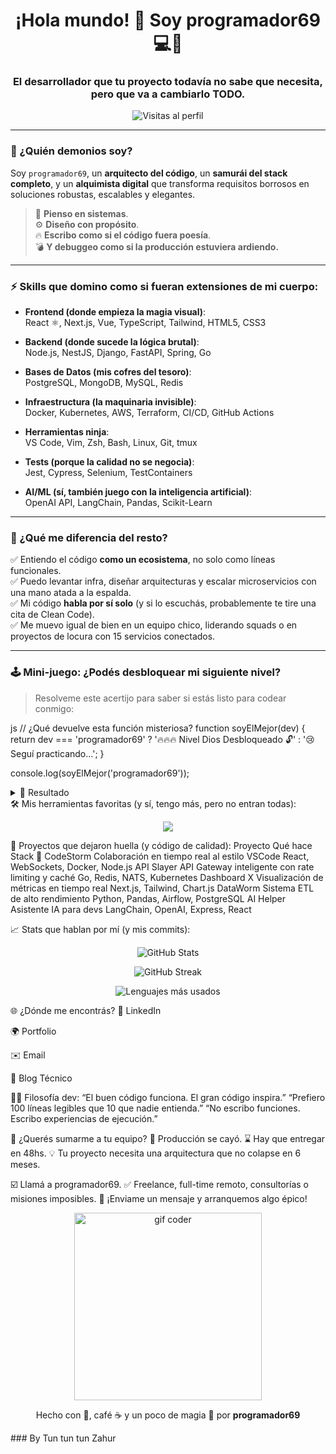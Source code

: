 <h1 align="center">¡Hola mundo! 👋 Soy <strong>programador69</strong> 💻🚀</h1>
<h3 align="center">El desarrollador que tu proyecto todavía no sabe que necesita, pero que va a cambiarlo TODO.</h3>

<p align="center">
  <img src="https://komarev.com/ghpvc/?username=programador69&label=Vistas&color=blueviolet&style=flat" alt="Visitas al perfil"/>
</p>

---

### 🤖 ¿Quién demonios soy?

Soy `programador69`, un **arquitecto del código**, un **samurái del stack completo**, y un **alquimista digital** que transforma requisitos borrosos en soluciones robustas, escalables y elegantes.

> 🧠 **Pienso en sistemas**.  
> ⚙️ **Diseño con propósito**.  
> 🔥 **Escribo como si el código fuera poesía**.  
> 💣 **Y debuggeo como si la producción estuviera ardiendo.**

---

### ⚡ Skills que domino como si fueran extensiones de mi cuerpo:

- **Frontend (donde empieza la magia visual)**:  
  React ⚛️, Next.js, Vue, TypeScript, Tailwind, HTML5, CSS3

- **Backend (donde sucede la lógica brutal)**:  
  Node.js, NestJS, Django, FastAPI, Spring, Go

- **Bases de Datos (mis cofres del tesoro)**:  
  PostgreSQL, MongoDB, MySQL, Redis

- **Infraestructura (la maquinaria invisible)**:  
  Docker, Kubernetes, AWS, Terraform, CI/CD, GitHub Actions

- **Herramientas ninja**:  
  VS Code, Vim, Zsh, Bash, Linux, Git, tmux

- **Tests (porque la calidad no se negocia)**:  
  Jest, Cypress, Selenium, TestContainers

- **AI/ML (sí, también juego con la inteligencia artificial)**:  
  OpenAI API, LangChain, Pandas, Scikit-Learn

---

### 🧬 ¿Qué me diferencia del resto?

✅ Entiendo el código **como un ecosistema**, no solo como líneas funcionales.  
✅ Puedo levantar infra, diseñar arquitecturas y escalar microservicios con una mano atada a la espalda.  
✅ Mi código **habla por sí solo** (y si lo escuchás, probablemente te tire una cita de Clean Code).  
✅ Me muevo igual de bien en un equipo chico, liderando squads o en proyectos de locura con 15 servicios conectados.

---

### 🕹️ Mini-juego: ¿Podés desbloquear mi siguiente nivel?

> Resolveme este acertijo para saber si estás listo para codear conmigo:

js
// ¿Qué devuelve esta función misteriosa?
function soyElMejor(dev) {
  return dev === 'programador69' ? '🔥🔥🔥 Nivel Dios Desbloqueado 🔓' : '😢 Seguí practicando...';
}

console.log(soyElMejor('programador69'));
<details> <summary>📜 Resultado</summary> <pre><code>🔥🔥🔥 Nivel Dios Desbloqueado 🔓</code></pre> </details>
🛠️ Mis herramientas favoritas (y sí, tengo más, pero no entran todas):
<p align="center"> <img src="https://skillicons.dev/icons?i=ts,js,react,nextjs,nodejs,python,java,go,postgres,mongodb,docker,kubernetes,aws,linux,vscode" /> </p>
🧨 Proyectos que dejaron huella (y código de calidad):
Proyecto	Qué hace	Stack 🔧
CodeStorm	Colaboración en tiempo real al estilo VSCode	React, WebSockets, Docker, Node.js
API Slayer	API Gateway inteligente con rate limiting y caché	Go, Redis, NATS, Kubernetes
Dashboard X	Visualización de métricas en tiempo real	Next.js, Tailwind, Chart.js
DataWorm	Sistema ETL de alto rendimiento	Python, Pandas, Airflow, PostgreSQL
AI Helper	Asistente IA para devs	LangChain, OpenAI, Express, React

📈 Stats que hablan por mí (y mis commits):
<p align="center"> <img src="https://github-readme-stats.vercel.app/api?username=Programador90&show_icons=true&theme=tokyonight&count_private=true" alt="GitHub Stats" /> </p> <p align="center"> <img src="https://github-readme-streak-stats.herokuapp.com/?user=Programador90&theme=tokyonight" alt="GitHub Streak" /> </p> <p align="center"> <img src="https://github-readme-stats.vercel.app/api/top-langs/?username=Programador90&layout=compact&theme=tokyonight" alt="Lenguajes más usados" /> </p>
🌐 ¿Dónde me encontrás?
🔗 LinkedIn

🌍 Portfolio

✉️ Email

📖 Blog Técnico

🧙‍♂️ Filosofía dev:
“El buen código funciona. El gran código inspira.”
“Prefiero 100 líneas legibles que 10 que nadie entienda.”
“No escribo funciones. Escribo experiencias de ejecución.”

🎯 ¿Querés sumarme a tu equipo?
🚨 Producción se cayó.
⌛ Hay que entregar en 48hs.
💡 Tu proyecto necesita una arquitectura que no colapse en 6 meses.

☑️ Llamá a programador69.
✅ Freelance, full-time remoto, consultorías o misiones imposibles.
💬 ¡Enviame un mensaje y arranquemos algo épico!

<p align="center"> <img src="https://media.giphy.com/media/3o7TKU8RvQuomFfUUU/giphy.gif" width="300px" alt="gif coder" /> </p> <p align="center"> Hecho con 💖, café ☕ y un poco de magia 🧙 por <strong>programador69</strong> </p>
### By Tun tun tun Zahur

